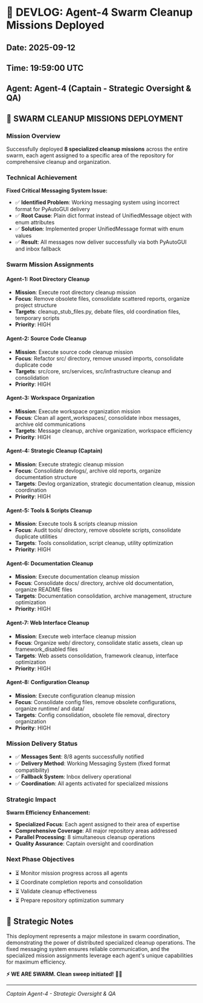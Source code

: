 # 📝 DEVLOG: Agent-4 Swarm Cleanup Missions Deployed

## Date: 2025-09-12
## Time: 19:59:00 UTC
## Agent: Agent-4 (Captain - Strategic Oversight & QA)

## 🧹 SWARM CLEANUP MISSIONS DEPLOYMENT

### Mission Overview
Successfully deployed **8 specialized cleanup missions** across the entire swarm, each agent assigned to a specific area of the repository for comprehensive cleanup and organization.

### Technical Achievement
**Fixed Critical Messaging System Issue:**
- ✅ **Identified Problem**: Working messaging system using incorrect format for PyAutoGUI delivery
- ✅ **Root Cause**: Plain dict format instead of UnifiedMessage object with enum attributes
- ✅ **Solution**: Implemented proper UnifiedMessage format with enum values
- ✅ **Result**: All messages now deliver successfully via both PyAutoGUI and inbox fallback

### Swarm Mission Assignments

#### **Agent-1: Root Directory Cleanup**
- **Mission**: Execute root directory cleanup mission
- **Focus**: Remove obsolete files, consolidate scattered reports, organize project structure
- **Targets**: cleanup_stub_files.py, debate files, old coordination files, temporary scripts
- **Priority**: HIGH

#### **Agent-2: Source Code Cleanup**
- **Mission**: Execute source code cleanup mission
- **Focus**: Refactor src/ directory, remove unused imports, consolidate duplicate code
- **Targets**: src/core, src/services, src/infrastructure cleanup and consolidation
- **Priority**: HIGH

#### **Agent-3: Workspace Organization**
- **Mission**: Execute workspace organization mission
- **Focus**: Clean all agent_workspaces/, consolidate inbox messages, archive old communications
- **Targets**: Message cleanup, archive organization, workspace efficiency
- **Priority**: HIGH

#### **Agent-4: Strategic Cleanup (Captain)**
- **Mission**: Execute strategic cleanup mission
- **Focus**: Consolidate devlogs/, archive old reports, organize documentation structure
- **Targets**: Devlog organization, strategic documentation cleanup, mission coordination
- **Priority**: HIGH

#### **Agent-5: Tools & Scripts Cleanup**
- **Mission**: Execute tools & scripts cleanup mission
- **Focus**: Audit tools/ directory, remove obsolete scripts, consolidate duplicate utilities
- **Targets**: Tools consolidation, script cleanup, utility optimization
- **Priority**: HIGH

#### **Agent-6: Documentation Cleanup**
- **Mission**: Execute documentation cleanup mission
- **Focus**: Consolidate docs/ directory, archive old documentation, organize README files
- **Targets**: Documentation consolidation, archive management, structure optimization
- **Priority**: HIGH

#### **Agent-7: Web Interface Cleanup**
- **Mission**: Execute web interface cleanup mission
- **Focus**: Organize web/ directory, consolidate static assets, clean up framework_disabled files
- **Targets**: Web assets consolidation, framework cleanup, interface optimization
- **Priority**: HIGH

#### **Agent-8: Configuration Cleanup**
- **Mission**: Execute configuration cleanup mission
- **Focus**: Consolidate config files, remove obsolete configurations, organize runtime/ and data/
- **Targets**: Config consolidation, obsolete file removal, directory organization
- **Priority**: HIGH

### Mission Delivery Status
- ✅ **Messages Sent**: 8/8 agents successfully notified
- ✅ **Delivery Method**: Working Messaging System (fixed format compatibility)
- ✅ **Fallback System**: Inbox delivery operational
- ✅ **Coordination**: All agents activated for specialized missions

### Strategic Impact
**Swarm Efficiency Enhancement:**
- **Specialized Focus**: Each agent assigned to their area of expertise
- **Comprehensive Coverage**: All major repository areas addressed
- **Parallel Processing**: 8 simultaneous cleanup operations
- **Quality Assurance**: Captain oversight and coordination

### Next Phase Objectives
- ⏳ Monitor mission progress across all agents
- ⏳ Coordinate completion reports and consolidation
- ⏳ Validate cleanup effectiveness
- ⏳ Prepare repository optimization summary

## 🎯 Strategic Notes
This deployment represents a major milestone in swarm coordination, demonstrating the power of distributed specialized cleanup operations. The fixed messaging system ensures reliable communication, and the specialized mission assignments leverage each agent's unique capabilities for maximum efficiency.

**⚡️ WE ARE SWARM. Clean sweep initiated!** 🚀🐝

---
*Captain Agent-4 - Strategic Oversight & QA*
